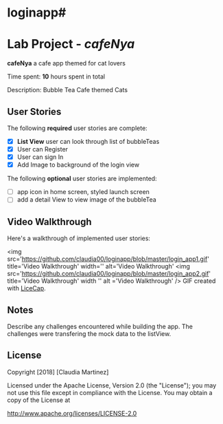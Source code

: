 # loginapp# 
# Lab Project - *cafeNya*

**cafeNya** a cafe app themed for cat lovers

Time spent: **10** hours spent in total

Description: 
Bubble Tea Cafe themed Cats

## User Stories

The following **required** user stories are complete:
- [x] **List View** user can look through list of bubbleTeas
- [x] User can Register
- [X] User can sign In
- [X] Add Image to background of the login view

The following **optional** user stories are implemented:
- [ ] app icon in home screen, styled launch screen
- [ ] add a detail View to view image of the bubbleTea

## Video Walkthrough

Here's a walkthrough of implemented user stories:

<img src='https://github.com/claudia00/loginapp/blob/master/login_app1.gif' title='Video Walkthrough' width='' alt='Video Walkthrough' 
<img src='https://github.com/claudia00/loginapp/blob/master/login_app2.gif' title='Video Walkthrough' width '' alt ='Video Walkthrough' />
GIF created with [LiceCap](http://www.cockos.com/licecap/).

## Notes

Describe any challenges encountered while building the app.
The challenges were transfering the mock data to the listView.

## License

Copyright [2018] [Claudia Martinez]

Licensed under the Apache License, Version 2.0 (the "License");
you may not use this file except in compliance with the License.
You may obtain a copy of the License at

http://www.apache.org/licenses/LICENSE-2.0

